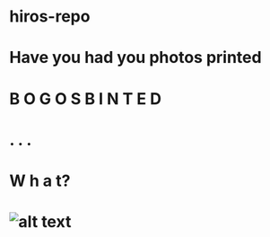 # hiros-repo

# Have you had you photos printed
# B O G O S  B I N T E D
# . . . 
# W h a t?
#
# ![alt text](https://i1.sndcdn.com/artworks-pIy20z0uua4bOACI-cWeCKQ-t500x500.jpg)
